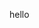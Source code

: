 
<!DOCTYPE html>
<html lang="en"><head>

  <title>Dominik Waldowski Porfolio</title>
  <body>
  <p> hello</p>
  </body>
  </html>

  
  

